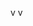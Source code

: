 v                                   v
 
                                                                                                                                                                                                                      
    
